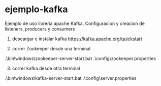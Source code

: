 # ejemplo-kafka

Ejemplo de uso libreria apache Kafka. Configuracion y creacion de listeners, producers y consumers

1) descargar e instalar kafka
https://kafka.apache.org/quickstart

2) correr Zookeeper desde una terminal

.\bin\windows\zookeeper-server-start.bat .\config\zookeeper.properties

3) correr kafka desde otra terminal 

.\bin\windows\kafka-server-start.bat .\config\server.properties
